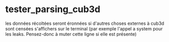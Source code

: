 # tester_parsing_cub3d

les données récoltées seront éronnées si d'autres choses externes à cub3d sont censées s'affichers sur le terminal (par exemple l'appel a system pour les leaks. Pensez-donc à muter cette ligne si elle est présente)
